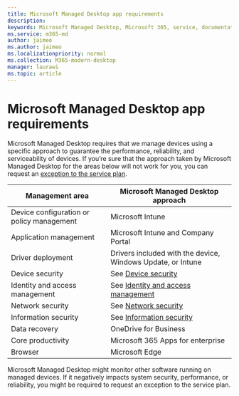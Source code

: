 ```yaml
---
title: Microsoft Managed Desktop app requirements 
description:  
keywords: Microsoft Managed Desktop, Microsoft 365, service, documentation
ms.service: m365-md
author: jaimeo
ms.author: jaimeo
ms.localizationpriority: normal
ms.collection: M365-modern-desktop
manager: laurawi
ms.topic: article
---
```


# Microsoft Managed Desktop app requirements

<!--This topic is the target for aka.ms/app-req. This is aka link is used from EA agreement for MMD. do not delete.-->

<!--Application addendum -->
 
Microsoft Managed Desktop requires that we manage devices using a specific approach to guarantee the performance, reliability, and serviceability of devices. If you’re sure that the approach taken by Microsoft Managed Desktop for the areas below will not work for you, you can request an [exception to the service plan](customizing.md).


|Management area  |Microsoft Managed Desktop approach  |
|---------|---------|
|Device configuration or policy management     |  Microsoft Intune       |
|Application management     | Microsoft Intune and Company Portal        |
|Driver deployment     |  Drivers included with the device, Windows Update, or Intune       |
|Device security     | See [Device security](security.md#device-security)      |
|Identity and access management     | See [Identity and access management](security.md#identity-and-access-management)        |
|Network security     | See [Network security](security.md#network-security)        |
|Information security     |  See [Information security](security.md#information-security)       |
|Data recovery     | OneDrive for Business        |
|Core productivity     | Microsoft 365 Apps for enterprise    |
|Browser     | Microsoft Edge        |




Microsoft Managed Desktop might monitor other software running on managed devices. If it negatively impacts system security, performance, or reliability, you might be required to request an exception to the service plan.


